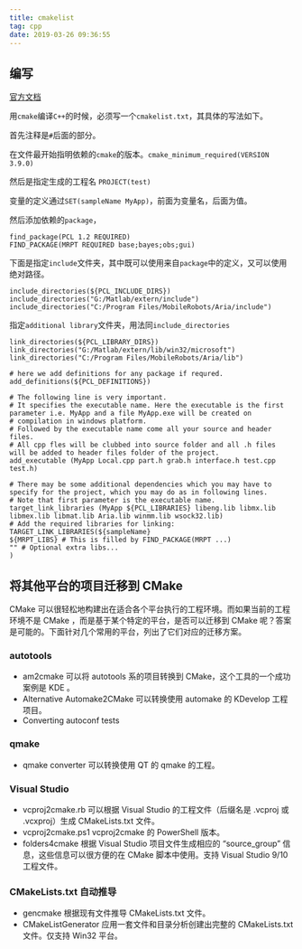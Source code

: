```yaml
---
title: cmakelist
tag: cpp
date: 2019-03-26 09:36:55
---
```


## 编写
[官方文档](https://cmake.org/cmake-tutorial/)

用`cmake`编译`C++`的时候，必须写一个`cmakelist.txt`，其具体的写法如下。

首先注释是`#`后面的部分。

在文件最开始指明依赖的`cmake`的版本。`cmake_minimum_required(VERSION 3.9.0)`

然后是指定生成的工程名 `PROJECT(test)`

变量的定义通过`SET(sampleName MyApp)`，前面为变量名，后面为值。

然后添加依赖的`package`，

```
find_package(PCL 1.2 REQUIRED)
FIND_PACKAGE(MRPT REQUIRED base;bayes;obs;gui)
```
下面是指定`include`文件夹，其中既可以使用来自`package`中的定义，又可以使用绝对路径。

```
include_directories(${PCL_INCLUDE_DIRS})
include_directories("G:/Matlab/extern/include")
include_directories("C:/Program Files/MobileRobots/Aria/include")
```
指定`additional library`文件夹，用法同`include_directories`

```
link_directories(${PCL_LIBRARY_DIRS})
link_directories("G:/Matlab/extern/lib/win32/microsoft")
link_directories("C:/Program Files/MobileRobots/Aria/lib")
```

```
# here we add definitions for any package if requred.
add_definitions(${PCL_DEFINITIONS})

# The following line is very important.
# It specifies the executable name. Here the executable is the first parameter i.e. MyApp and a file MyApp.exe will be created on
# compilation in windows platform.
# Followed by the executable name come all your source and header files.
# All cpp fles will be clubbed into source folder and all .h files will be added to header files folder of the project.
add_executable (MyApp Local.cpp part.h grab.h interface.h test.cpp test.h)

# There may be some additional dependencies which you may have to specify for the project, which you may do as in following lines.
# Note that first parameter is the executable name.
target_link_libraries (MyApp ${PCL_LIBRARIES} libeng.lib libmx.lib libmex.lib libmat.lib Aria.lib winmm.lib wsock32.lib)
# Add the required libraries for linking:
TARGET_LINK_LIBRARIES(${sampleName}
${MRPT_LIBS} # This is filled by FIND_PACKAGE(MRPT ...)
"" # Optional extra libs...
)
```

## 将其他平台的项目迁移到 CMake
CMake 可以很轻松地构建出在适合各个平台执行的工程环境。而如果当前的工程环境不是 CMake ，而是基于某个特定的平台，是否可以迁移到 CMake 呢？答案是可能的。下面针对几个常用的平台，列出了它们对应的迁移方案。
### autotools
* am2cmake 可以将 autotools 系的项目转换到 CMake，这个工具的一个成功案例是 KDE 。
* Alternative Automake2CMake 可以转换使用 automake 的 KDevelop 工程项目。
* Converting autoconf tests
### qmake
* qmake converter 可以转换使用 QT 的 qmake 的工程。
### Visual Studio
* vcproj2cmake.rb 可以根据 Visual Studio 的工程文件（后缀名是 .vcproj 或 .vcxproj）生成 CMakeLists.txt 文件。
* vcproj2cmake.ps1 vcproj2cmake 的 PowerShell 版本。
* folders4cmake 根据 Visual Studio 项目文件生成相应的 “source_group” 信息，这些信息可以很方便的在 CMake 脚本中使用。支持 Visual Studio 9/10 工程文件。
### CMakeLists.txt 自动推导
* gencmake 根据现有文件推导 CMakeLists.txt 文件。
* CMakeListGenerator 应用一套文件和目录分析创建出完整的 CMakeLists.txt 文件。仅支持 Win32 平台。
